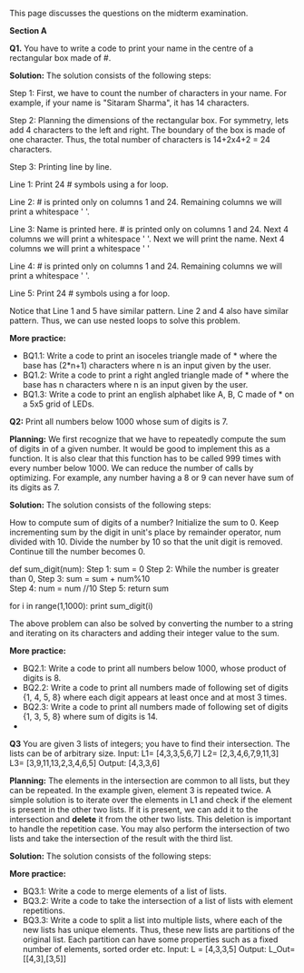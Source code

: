 This page discusses the questions on the midterm examination.

__Section A__

__Q1.__ You have to write a code to print your name in the centre of a rectangular box made of #.

__Solution:__ The solution consists of the following steps:

Step 1: First, we have to count the number of characters in your name. For example, if your name is "Sitaram Sharma", it has 14 characters.

Step 2: Planning the dimensions of the rectangular box. For symmetry, lets add 4 characters to the left and right. The boundary of the box is made of one character.
Thus, the total number of characters is 14+2x4+2 = 24 characters.

Step 3: Printing line by line. 

  Line 1: Print 24 # symbols using a for loop.

  Line 2: # is printed only on columns 1 and 24. Remaining columns we will print a whitespace ' '. 
  
  Line 3: Name is printed here. # is printed only on columns 1 and 24. Next 4 columns we will print a whitespace ' '. Next we will print the name. Next 4 columns we will print a whitespace ' '
  
  Line 4: # is printed only on columns 1 and 24. Remaining columns we will print a whitespace ' '. 
  
  Line 5: Print 24 # symbols using a for loop.

Notice that Line 1 and 5 have similar pattern. Line 2 and 4 also have similar pattern.
Thus, we can use nested loops to solve this problem.

__More practice:__
* BQ1.1: Write a code to print an isoceles triangle made of * where the base has (2*n+1) characters where n is an input given by the user.
* BQ1.2: Write a code to print a right angled triangle made of * where the base has n characters where n is an input given by the user.
* BQ1.3: Write a code to print an english alphabet like A, B, C made of * on a 5x5 grid of LEDs.


__Q2:__ Print all numbers below 1000 whose sum of digits is 7.


**Planning:** We first recognize that we have to repeatedly compute the sum of digits in of a given number. It would be good to implement this as a function. It is also clear that this function has to be called 999 times with every number below 1000. We can reduce the number of calls by optimizing. For example, any number having a 8 or 9 can never have sum of its digits as 7.

__Solution:__ The solution consists of the following steps:

How to compute sum of digits of a number?
Initialize the sum to 0. Keep incrementing sum by the digit in unit's place by remainder operator, num divided with 10. Divide the number by 10 so that the unit digit is removed. Continue till the number becomes 0.

def sum_digit(num):
Step 1: sum = 0
Step 2: While the number is greater than 0,
Step 3: sum = sum + num%10   
Step 4: num = num //10
Step 5: return sum

for i in range(1,1000):
  print sum_digit(i)

The above problem can also be solved by converting the number to a string and iterating on its characters and adding their integer value to the sum.

__More practice:__
* BQ2.1: Write a code to print all numbers below 1000, whose product of digits is 8.
* BQ2.2: Write a code to print all numbers made of following set of digits {1, 4, 5, 8} where each digit appears at least once and at most 3 times.
* BQ2.3: Write a code to print all numbers made of following set of digits {1, 3, 5, 8} where sum of digits is 14.
* 

__Q3__ You are given 3 lists of integers; you have to find their intersection. The lists can be of arbitrary size.
Input:
L1= [4,3,3,5,6,7]
L2= [2,3,4,6,7,9,11,3]
L3= [3,9,11,13,2,3,4,6,5]
Output:
[4,3,3,6]

**Planning:** The elements in the intersection are common to all lists, but they can be repeated. In the example given, element 3 is repeated twice. A simple solution is to iterate over the elements in L1 and check if the element is present in the other two lists. If it is present, we can add it to the intersection and **delete** it from the other two lists. This deletion is important to handle the repetition case. You may also perform the intersection of two lists and take the intersection of the result with the third list.

__Solution:__ The solution consists of the following steps:

__More practice:__
* BQ3.1: Write a code to merge elements of a list of lists.
* BQ3.2: Write a code to take the intersection of a list of lists with element repetitions.
* BQ3.3: Write a code to split a list into multiple lists, where each of the new lists has unique elements. Thus, these new lists are partitions of the original list. Each partition can have some properties such as a fixed number of elements, sorted order etc.
Input:
L = [4,3,3,5]
Output:
L_Out= [[4,3],[3,5]]
  

















